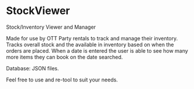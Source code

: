 # StockViewer
Stock/Inventory Viewer and Manager

Made for use by OTT Party rentals to track and manage their inventory. Tracks overall stock and the available in inventory based on when the orders are placed.
When a date is entered the user is able to see how many more items they can book on the date searched.

Database: JSON files.

Feel free to use and re-tool to suit your needs.
